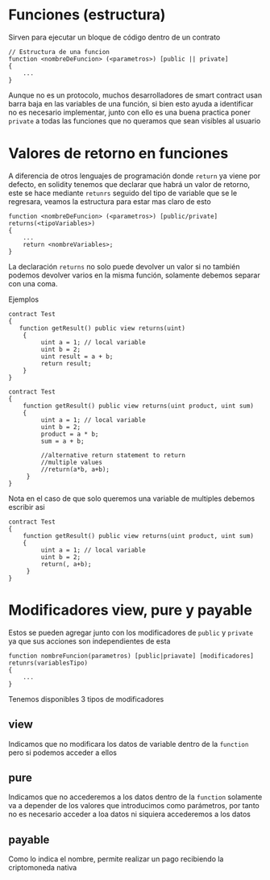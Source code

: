 # Funciones (estructura)

Sirven para ejecutar un bloque de código dentro de un contrato 

```solidity
// Estructura de una funcion
function <nombreDeFuncion> (<parametros>) [public || private]
{
    ...
}
```

Aunque no es un protocolo, muchos desarrolladores de smart contract usan barra baja en las variables de una función, si bien esto ayuda a identificar no es necesario implementar, junto con ello es una buena practica poner `private` a todas las funciones que no queramos que sean visibles al usuario

# Valores de retorno en funciones

A diferencia de otros lenguajes de programación donde `return` ya viene por defecto, en solidity tenemos que declarar que habrá un valor de retorno, este se hace mediante `retunrs` seguido del tipo de variable que se le regresara, veamos la estructura para estar mas claro de esto

```solidity
function <nombreDeFuncion> (<parametros>) [public/private] returns(<tipoVariables>)
{
    ...
    return <nombreVariables>;
}
```

La declaración `returns` no solo puede devolver un valor si no también podemos devolver varios en la misma función, solamente debemos separar con una coma.

Ejemplos

```solidity
contract Test 
{
   function getResult() public view returns(uint)
    {
         uint a = 1; // local variable
         uint b = 2;
         uint result = a + b;
         return result;
    }
}
```

```solidity
contract Test 
{
    function getResult() public view returns(uint product, uint sum)
    {
         uint a = 1; // local variable
         uint b = 2;
         product = a * b;
         sum = a + b;

         //alternative return statement to return 
         //multiple values
         //return(a*b, a+b);
     }
}
```

Nota en el caso de que solo queremos una variable de multiples debemos escribir asi

```solidity
contract Test 
{
    function getResult() public view returns(uint product, uint sum)
    {
         uint a = 1; // local variable
         uint b = 2;
         return(, a+b);
     }
}
```

# Modificadores view, pure y payable

Estos se pueden agregar junto con los modificadores de `public` y `private` ya que sus acciones son independientes de esta

```solidity
function nombreFuncion(parametros) [public|priavate] [modificadores] retunrs(variablesTipo)
{
    ...
}
```

Tenemos disponibles 3 tipos de modificadores

## view

Indicamos que no modificara los datos de variable dentro de la `function` pero si podemos acceder a ellos

## pure

Indicamos que no accederemos a los datos dentro de la `function` solamente va a depender de los valores que introducimos como parámetros, por tanto no es necesario acceder a loa datos ni siquiera accederemos a los datos

## payable

Como lo indica el nombre, permite realizar un pago recibiendo la criptomoneda nativa
